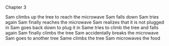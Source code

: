 Chapter 3

Sam climbs up the tree to reach the microwave
Sam falls down
Sam tries again
Sam finally reaches the microwave
Sam realizes that it is not plugged in
Sam goes back down to plug it in
Same tries to climb the tree and falls again
Sam finally climbs the tree
Sam accidentally breaks the microwave
Sam goes to another tree
Same climbs the tree
Sam microwaves the food


